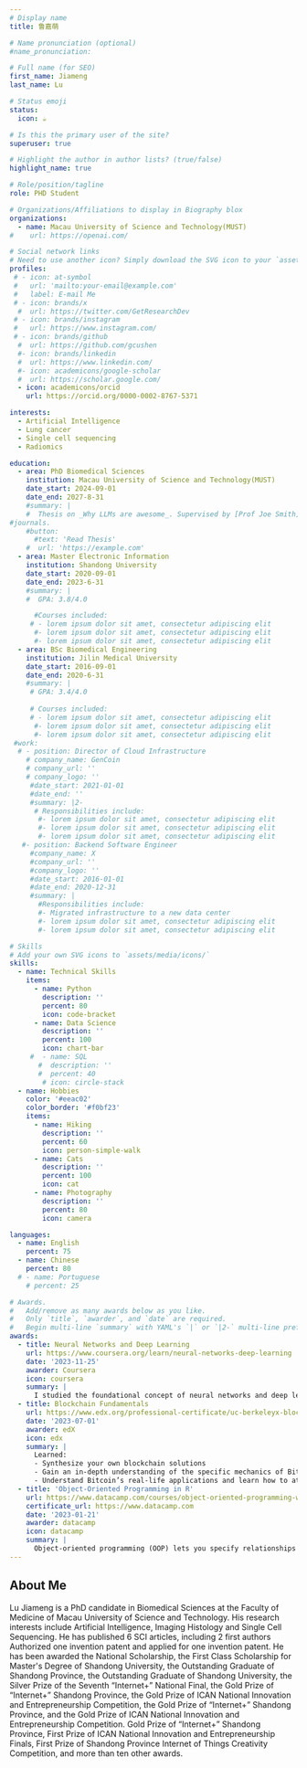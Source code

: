 ```yaml
---
# Display name
title: 鲁嘉萌

# Name pronunciation (optional)
#name_pronunciation: 

# Full name (for SEO)
first_name: Jiameng
last_name: Lu

# Status emoji
status:
  icon: ☕️

# Is this the primary user of the site?
superuser: true

# Highlight the author in author lists? (true/false)
highlight_name: true

# Role/position/tagline
role: PHD Student

# Organizations/Affiliations to display in Biography blox
organizations:
  - name: Macau University of Science and Technology(MUST)
#    url: https://openai.com/

# Social network links
# Need to use another icon? Simply download the SVG icon to your `assets/media/icons/` folder.
profiles:
 # - icon: at-symbol
 #   url: 'mailto:your-email@example.com'
 #   label: E-mail Me
 # - icon: brands/x
  #  url: https://twitter.com/GetResearchDev
 # - icon: brands/instagram
 #   url: https://www.instagram.com/
 # - icon: brands/github
  #  url: https://github.com/gcushen
  #- icon: brands/linkedin
  #  url: https://www.linkedin.com/
  #- icon: academicons/google-scholar
  #  url: https://scholar.google.com/
  - icon: academicons/orcid
    url: https://orcid.org/0000-0002-8767-5371

interests:
  - Artificial Intelligence
  - Lung cancer
  - Single cell sequencing
  - Radiomics

education:
  - area: PhD Biomedical Sciences
    institution: Macau University of Science and Technology(MUST)
    date_start: 2024-09-01
    date_end: 2027-8-31
    #summary: |
    #  Thesis on _Why LLMs are awesome_. Supervised by [Prof Joe Smith](https://example.com). Presented papers at 5 IEEE conferences with the contributions being published in 2 Springer
#journals.
    #button:
      #text: 'Read Thesis'
    #  url: 'https://example.com'
  - area: Master Electronic Information
    institution: Shandong University
    date_start: 2020-09-01
    date_end: 2023-6-31
    #summary: |
    #  GPA: 3.8/4.0

      #Courses included:
     # - lorem ipsum dolor sit amet, consectetur adipiscing elit
      #- lorem ipsum dolor sit amet, consectetur adipiscing elit
      #- lorem ipsum dolor sit amet, consectetur adipiscing elit
  - area: BSc Biomedical Engineering
    institution: Jilin Medical University
    date_start: 2016-09-01
    date_end: 2020-6-31
    #summary: |
     # GPA: 3.4/4.0
      
     # Courses included:
     # - lorem ipsum dolor sit amet, consectetur adipiscing elit
      #- lorem ipsum dolor sit amet, consectetur adipiscing elit
      #- lorem ipsum dolor sit amet, consectetur adipiscing elit
 #work:
  # - position: Director of Cloud Infrastructure
    # company_name: GenCoin
    # company_url: ''
    # company_logo: ''
     #date_start: 2021-01-01
     #date_end: ''
     #summary: |2-
      # Responsibilities include:
       #- lorem ipsum dolor sit amet, consectetur adipiscing elit
       #- lorem ipsum dolor sit amet, consectetur adipiscing elit
       #- lorem ipsum dolor sit amet, consectetur adipiscing elit
   #- position: Backend Software Engineer
     #company_name: X
     #company_url: ''
     #company_logo: ''
     #date_start: 2016-01-01
     #date_end: 2020-12-31
     #summary: |
       #Responsibilities include:
       #- Migrated infrastructure to a new data center
       #- lorem ipsum dolor sit amet, consectetur adipiscing elit
       #- lorem ipsum dolor sit amet, consectetur adipiscing elit

# Skills
# Add your own SVG icons to `assets/media/icons/`
skills:
  - name: Technical Skills
    items:
      - name: Python
        description: ''
        percent: 80
        icon: code-bracket
      - name: Data Science
        description: ''
        percent: 100
        icon: chart-bar
     #  - name: SQL
       #  description: ''
       #  percent: 40
        # icon: circle-stack
  - name: Hobbies
    color: '#eeac02'
    color_border: '#f0bf23'
    items:
      - name: Hiking
        description: ''
        percent: 60
        icon: person-simple-walk
      - name: Cats
        description: ''
        percent: 100
        icon: cat
      - name: Photography
        description: ''
        percent: 80
        icon: camera

languages:
  - name: English
    percent: 75
  - name: Chinese
    percent: 80
  # - name: Portuguese
    # percent: 25

# Awards.
#   Add/remove as many awards below as you like.
#   Only `title`, `awarder`, and `date` are required.
#   Begin multi-line `summary` with YAML's `|` or `|2-` multi-line prefix and indent 2 spaces below.
awards:
  - title: Neural Networks and Deep Learning
    url: https://www.coursera.org/learn/neural-networks-deep-learning
    date: '2023-11-25'
    awarder: Coursera
    icon: coursera
    summary: |
      I studied the foundational concept of neural networks and deep learning. By the end, I was familiar with the significant technological trends driving the rise of deep learning; build, train, and apply fully connected deep neural networks; implement efficient (vectorized) neural networks; identify key parameters in a neural network’s architecture; and apply deep learning to your own applications.
  - title: Blockchain Fundamentals
    url: https://www.edx.org/professional-certificate/uc-berkeleyx-blockchain-fundamentals
    date: '2023-07-01'
    awarder: edX
    icon: edx
    summary: |
      Learned:
      - Synthesize your own blockchain solutions
      - Gain an in-depth understanding of the specific mechanics of Bitcoin
      - Understand Bitcoin’s real-life applications and learn how to attack and destroy Bitcoin, Ethereum, smart contracts and Dapps, and alternatives to Bitcoin’s Proof-of-Work consensus algorithm
  - title: 'Object-Oriented Programming in R'
    url: https://www.datacamp.com/courses/object-oriented-programming-with-s3-and-r6-in-r
    certificate_url: https://www.datacamp.com
    date: '2023-01-21'
    awarder: datacamp
    icon: datacamp
    summary: |
      Object-oriented programming (OOP) lets you specify relationships between functions and the objects that they can act on, helping you manage complexity in your code. This is an intermediate level course, providing an introduction to OOP, using the S3 and R6 systems. S3 is a great day-to-day R programming tool that simplifies some of the functions that you write. R6 is especially useful for industry-specific analyses, working with web APIs, and building GUIs.
---
```


## About Me

Lu Jiameng is a PhD candidate in Biomedical Sciences at the Faculty of Medicine of Macau University of Science and Technology. His research interests include Artificial Intelligence, Imaging Histology and Single Cell Sequencing. He has published 6 SCI articles, including 2 first authors Authorized one invention patent and applied for one invention patent. He has been awarded the National Scholarship, the First Class Scholarship for Master's Degree of Shandong University, the Outstanding Graduate of Shandong Province, the Outstanding Graduate of Shandong University, the Silver Prize of the Seventh “Internet+” National Final, the Gold Prize of “Internet+” Shandong Province, the Gold Prize of ICAN National Innovation and Entrepreneurship Competition, the Gold Prize of “Internet+” Shandong Province, and the Gold Prize of ICAN National Innovation and Entrepreneurship Competition. Gold Prize of “Internet+” Shandong Province, First Prize of ICAN National Innovation and Entrepreneurship Finals, First Prize of Shandong Province Internet of Things Creativity Competition, and more than ten other awards.
